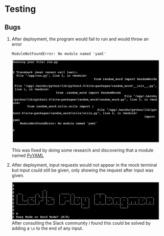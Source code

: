 # Testing

## Bugs

1. After deployment, the program would fail to run and would throw an error 
    ```
    ModuleNotFoundError: No module named 'yaml'
    ```

    ![name_error](assets/images/screenshots/yaml_module.png)

    This was fixed by doing some research and discovering that a module named [PyYAML](https://pypi.org/project/PyYAML/)        

2. After deployment, input requests would not appear in the mock terminal but input could still be given, only showing the request after input was given. 

    ![mock_terminal](assets/images/screenshots/mock_terminal.png)
    After consulting the Slack community i found this could be solved by adding a ``` \n ``` to the end of any input.

